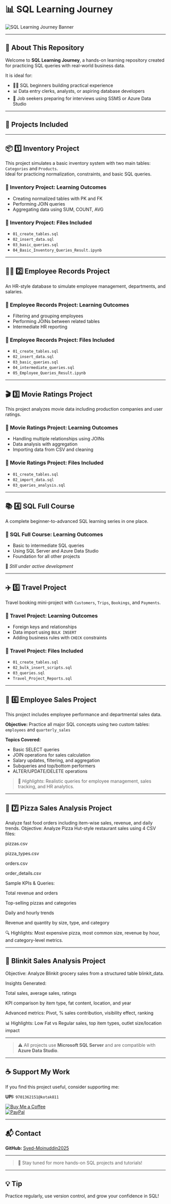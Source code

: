 # 📊 SQL Learning Journey

![SQL Learning Journey Banner](https://raw.githubusercontent.com/Syed-Moinuddin2025/sql-learning-journey/main/images/image1.png)

---

## 🧠 About This Repository

Welcome to **SQL Learning Journey**, a hands-on learning repository created for practicing SQL queries with real-world business data.

It is ideal for:

- 🧑‍💻 SQL beginners building practical experience  
- 📊 Data entry clerks, analysts, or aspiring database developers  
- 💼 Job seekers preparing for interviews using SSMS or Azure Data Studio  

---

## 📁 Projects Included

---

## 📦 1️⃣ Inventory Project

This project simulates a basic inventory system with two main tables: `Categories` and `Products`.  
Ideal for practicing normalization, constraints, and basic SQL queries.

### 📘 Inventory Project: Learning Outcomes

- Creating normalized tables with PK and FK  
- Performing JOIN queries  
- Aggregating data using SUM, COUNT, AVG  

### 📂 Inventory Project: Files Included

- `01_create_tables.sql`  
- `02_insert_data.sql`  
- `03_basic_queries.sql`  
- `04_Basic_Inventory_Queries_Result.ipynb`  

---

## 👨‍💼 2️⃣ Employee Records Project

An HR-style database to simulate employee management, departments, and salaries.

### 📘 Employee Records Project: Learning Outcomes

- Filtering and grouping employees  
- Performing JOINs between related tables  
- Intermediate HR reporting  

### 📂 Employee Records Project: Files Included

- `01_create_tables.sql`  
- `02_insert_data.sql`  
- `03_basic_queries.sql`  
- `04_intermediate_queries.sql`  
- `05_Employee_Queries_Result.ipynb`  

---

## 🎬 3️⃣ Movie Ratings Project

This project analyzes movie data including production companies and user ratings.

### 📘 Movie Ratings Project: Learning Outcomes

- Handling multiple relationships using JOINs  
- Data analysis with aggregation  
- Importing data from CSV and cleaning  

### 📂 Movie Ratings Project: Files Included

- `01_create_tables.sql`  
- `02_import_data.sql`  
- `03_queries_analysis.sql`  

---

## 📚 4️⃣ SQL Full Course

A complete beginner-to-advanced SQL learning series in one place.

### 📘 SQL Full Course: Learning Outcomes

- Basic to intermediate SQL queries  
- Using SQL Server and Azure Data Studio  
- Foundation for all other projects  

📌 _Still under active development_

---

## ✈️ 5️⃣ Travel Project

Travel booking mini-project with `Customers`, `Trips`, `Bookings`, and `Payments`.

### 📘 Travel Project: Learning Outcomes

- Foreign keys and relationships  
- Data import using `BULK INSERT`  
- Adding business rules with `CHECK` constraints  

### 📂 Travel Project: Files Included

- `01_create_tables.sql`  
- `02_bulk_insert_scripts.sql`  
- `03_queries.sql`  
- `Travel_Project_Reports.sql`  

---

## 💼 6️⃣ Employee Sales Project

This project includes employee performance and departmental sales data.

**Objective:** Practice all major SQL concepts using two custom tables: `employees` and `quarterly_sales`

**Topics Covered:**
- Basic SELECT queries
- JOIN operations for sales calculation
- Salary updates, filtering, and aggregation
- Subqueries and top/bottom performers
- ALTER/UPDATE/DELETE operations

> 💼 _Highlights_: Realistic queries for employee management, sales tracking, and HR analytics.
---

## 🍕 7️⃣ Pizza Sales Analysis Project
Analyze fast food orders including item-wise sales, revenue, and daily trends.
Objective: Analyze Pizza Hut-style restaurant sales using 4 CSV files:

pizzas.csv

pizza_types.csv

orders.csv

order_details.csv

Sample KPIs & Queries:

Total revenue and orders

Top-selling pizzas and categories

Daily and hourly trends

Revenue and quantity by size, type, and category

🔍 Highlights: Most expensive pizza, most common size, revenue by hour, and category-level metrics.

---

## 🛒 Blinkit Sales Analysis Project

Objective: Analyze Blinkit grocery sales from a structured table blinkit_data.

Insights Generated:

Total sales, average sales, ratings

KPI comparison by item type, fat content, location, and year

Advanced metrics: Pivot, % sales contribution, visibility effect, ranking

📊 Highlights: Low Fat vs Regular sales, top item types, outlet size/location impact

---

> ⚠️ All projects use **Microsoft SQL Server** and are compatible with **Azure Data Studio**.

---

## ☕ Support My Work

If you find this project useful, consider supporting me:

**UPI:** `9701362151@kotak811`  

[![Buy Me a Coffee](https://img.shields.io/badge/☕-Buy_Me_A_Coffee-yellow?style=flat-square)](https://coff.ee/syedmoin)  
[![PayPal](https://img.shields.io/badge/💰-Donate_via_PayPal-blue?style=flat-square)](https://paypal.me/syedmoinuddin101)  

---

## 📬 Contact

**GitHub:** [Syed-Moinuddin2025](https://github.com/Syed-Moinuddin2025)

---

> 🚀 Stay tuned for more hands-on SQL projects and tutorials!

---

## 💡 Tip

Practice regularly, use version control, and grow your confidence in SQL!
